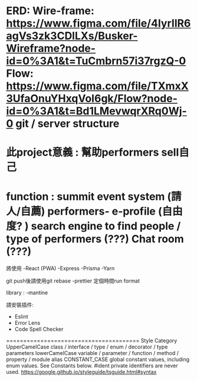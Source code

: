 ERD:
Wire-frame: https://www.figma.com/file/4IyrIlR6agVs3zk3CDlLXs/Busker-Wireframe?node-id=0%3A1&t=TuCmbrn57i37rgzQ-0
Flow: https://www.figma.com/file/TXmxX3UfaOnuYHxqVoI6gk/Flow?node-id=0%3A1&t=Bd1LMevwqrXRq0Wj-0
git / server structure
=======================================
此project意義 :
幫助performers sell自己
========================================
function :
summit event system  (請人/自薦)
performers- e-profile (自由度? ) 
search engine to find people / type of performers (???)
Chat room (???)
========================================
將使用
-React (PWA)
-Express 
-Prisma
-Yarn

git push後請使用git rebase
-prettier 定個時間run format

library :
-mantine

請安裝插件:
- Eslint
- Error Lens
- Code Spell Checker

=======================================
Style    Category
UpperCamelCase    class / interface / type / enum / decorator / type parameters
lowerCamelCase    variable / parameter / function / method / property / module alias
CONSTANT_CASE    global constant values, including enum values. See Constants below.
#ident    private identifiers are never used.
https://google.github.io/styleguide/tsguide.html#syntax 
